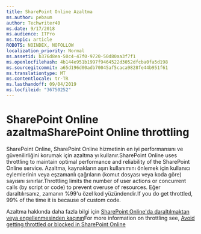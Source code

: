 ```yaml
---
title: SharePoint Online Azaltma
ms.author: pebaum
author: Techwriter40
ms.date: 9/17/2018
ms.audience: ITPro
ms.topic: article
ROBOTS: NOINDEX, NOFOLLOW
localization_priority: Normal
ms.assetid: b376d8ea-50c4-47f0-9720-50d80aa3f7f1
ms.openlocfilehash: 4b144e951b1997f9464522d3052dfcba0fa5d198
ms.sourcegitcommit: a65d196d00adb70045af5caca9828fe44b951f61
ms.translationtype: MT
ms.contentlocale: tr-TR
ms.lasthandoff: 09/04/2019
ms.locfileid: "36750252"
---
```

# <a name="sharepoint-online-throttling"></a><span data-ttu-id="75d9d-102">SharePoint Online azaltma</span><span class="sxs-lookup"><span data-stu-id="75d9d-102">SharePoint Online throttling</span></span>

<span data-ttu-id="75d9d-103">SharePoint Online, SharePoint Online hizmetinin en iyi performansını ve güvenilirliğini korumak için azaltma yı kullanır.</span><span class="sxs-lookup"><span data-stu-id="75d9d-103">SharePoint Online uses throttling to maintain optimal performance and reliability of the SharePoint Online service.</span></span> <span data-ttu-id="75d9d-104">Azaltma, kaynakların aşırı kullanımını önlemek için kullanıcı eylemlerinin veya eşzamanlı çağrıların (komut dosyası veya koda göre) sayısını sınırlar.</span><span class="sxs-lookup"><span data-stu-id="75d9d-104">Throttling limits the number of user actions or concurrent calls (by script or code) to prevent overuse of resources.</span></span> <span data-ttu-id="75d9d-105">Eğer daraltılırsanız, zamanın %99'u özel kod yüzündendir.</span><span class="sxs-lookup"><span data-stu-id="75d9d-105">If you do get throttled, 99% of the time it is because of custom code.</span></span>
  
<span data-ttu-id="75d9d-106">Azaltma hakkında daha fazla bilgi için [SharePoint Online'da daraltılmaktan veya engellenmesinden kaçının](https://go.microsoft.com/fwlink/?linkid=2022019)</span><span class="sxs-lookup"><span data-stu-id="75d9d-106">For more information on throttling see, [Avoid getting throttled or blocked in SharePoint Online](https://go.microsoft.com/fwlink/?linkid=2022019)</span></span>
  

